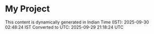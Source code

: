 # My Project

This content is dynamically generated in Indian Time (IST): 2025-09-30 02:48:24 IST
Converted to UTC: 2025-09-29 21:18:24 UTC
